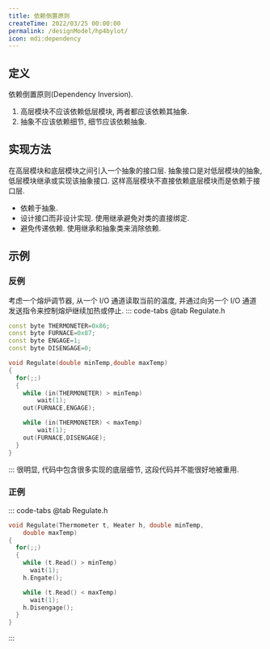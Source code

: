 ```yaml
---
title: 依赖倒置原则
createTime: 2022/03/25 00:00:00
permalink: /designModel/hp4bylot/
icon: mdi:dependency
---
```

## 定义
依赖倒置原则(Dependency Inversion).

1. 高层模块不应该依赖低层模块, 两者都应该依赖其抽象.
2. 抽象不应该依赖细节, 细节应该依赖抽象.

## 实现方法
在高层模块和底层模块之间引入一个抽象的接口层. 抽象接口是对低层模块的抽象, 低层模块继承或实现该抽象接口. 这样高层模块不直接依赖底层模块而是依赖于接口层.
- 依赖于抽象.
- 设计接口而非设计实现. 使用继承避免对类的直接绑定.
- 避免传递依赖. 使用继承和抽象类来消除依赖.

## 示例
### 反例
考虑一个熔炉调节器, 从一个 I/O 通道读取当前的温度, 并通过向另一个 I/O 通道发送指令来控制熔炉继续加热或停止.
::: code-tabs
@tab Regulate.h
``` c++
const byte THERMONETER=0x86;
const byte FURNACE=0x87;
const byte ENGAGE=1;
const byte DISENGAGE=0;

void Regulate(double minTemp,double maxTemp)
{
  for(;;)
  {
    while (in(THERMONETER) > minTemp)
        wait(1);
    out(FURNACE,ENGAGE);

    while (in(THERMONETER) < maxTemp)
        wait(1);
    out(FURNACE,DISENGAGE);
  }
}
```
:::
很明显, 代码中包含很多实现的底层细节, 这段代码并不能很好地被重用.

### 正例
::: code-tabs
@tab Regulate.h
``` c++
void Regulate(Thermometer t, Heater h, double minTemp,
    double maxTemp)
{
  for(;;)
  {
    while (t.Read() > minTemp)
      wait(1);
    h.Engate();

    while (t.Read() < maxTemp)
      wait(1);
    h.Disengage();
  }
}
```
:::
